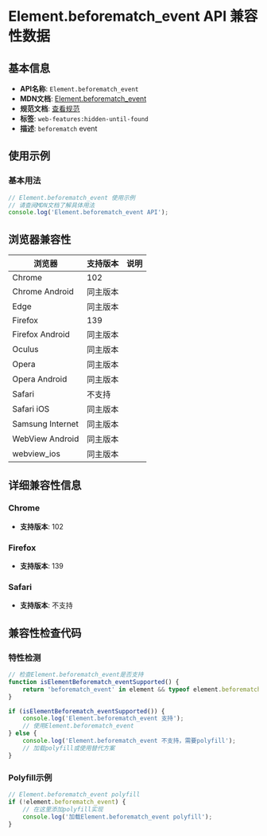 # Element.beforematch_event API 兼容性数据

## 基本信息

- **API名称**: `Element.beforematch_event`
- **MDN文档**: [Element.beforematch_event](https://developer.mozilla.org/docs/Web/API/Element/beforematch_event)
- **规范文档**: [查看规范](https://html.spec.whatwg.org/multipage/indices.html#event-beforematch)
- **标签**: `web-features:hidden-until-found`
- **描述**: `beforematch` event

## 使用示例

### 基本用法

```javascript
// Element.beforematch_event 使用示例
// 请查阅MDN文档了解具体用法
console.log('Element.beforematch_event API');
```

## 浏览器兼容性

| 浏览器 | 支持版本 | 说明 |
|--------|----------|------|
| Chrome | 102 |  |
| Chrome Android | 同主版本 |  |
| Edge | 同主版本 |  |
| Firefox | 139 |  |
| Firefox Android | 同主版本 |  |
| Oculus | 同主版本 |  |
| Opera | 同主版本 |  |
| Opera Android | 同主版本 |  |
| Safari | 不支持 |  |
| Safari iOS | 同主版本 |  |
| Samsung Internet | 同主版本 |  |
| WebView Android | 同主版本 |  |
| webview_ios | 同主版本 |  |

## 详细兼容性信息

### Chrome

- **支持版本**: 102

### Firefox

- **支持版本**: 139

### Safari

- **支持版本**: 不支持

## 兼容性检查代码

### 特性检测

```javascript
// 检查Element.beforematch_event是否支持
function isElementBeforematch_eventSupported() {
    return 'beforematch_event' in element && typeof element.beforematch_event === 'function';
}

if (isElementBeforematch_eventSupported()) {
    console.log('Element.beforematch_event 支持');
    // 使用Element.beforematch_event
} else {
    console.log('Element.beforematch_event 不支持，需要polyfill');
    // 加载polyfill或使用替代方案
}
```

### Polyfill示例

```javascript
// Element.beforematch_event polyfill
if (!element.beforematch_event) {
    // 在这里添加polyfill实现
    console.log('加载Element.beforematch_event polyfill');
}
```

